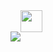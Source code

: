 <div style="display: flex; align-items: center;">
    <img style="margin-top:50px" src="https://readme-typing-svg.herokuapp.com?font=Time+New+Roman&color=cyan&size=19&center=true&vCenter=true&width=600&lines=Hi+My+Name+is+Almahdi+achbab..&hearts;++;Full+Stack+Developer;Software+Enginner;Love+to+learn+new+stuffs..<3" />
  <img src="https://media.giphy.com/media/hvRJCLFzcasrR4ia7z/giphy.gif" width="35">
</div>
